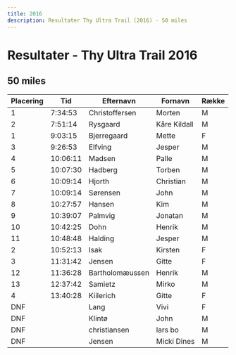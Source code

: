 ```yaml
---
title: 2016
description: Resultater Thy Ultra Trail (2016) - 50 miles
---
```


# Resultater - Thy Ultra Trail 2016

## 50 miles
| Placering | Tid      | Efternavn       | Fornavn      | Række |
|-----------|----------|-----------------|--------------|-------|
| 1         | 7:34:53  | Christoffersen  | Morten       | M     |
| 2         | 7:51:14  | Rysgaard        | Kåre Kildall | M     |
| 1         | 9:03:15  | Bjerregaard     | Mette        | F     |
| 3         | 9:26:53  | Elfving         | Jesper       | M     |
| 4         | 10:06:11 | Madsen          | Palle        | M     |
| 5         | 10:07:30 | Hadberg         | Torben       | M     |
| 6         | 10:09:14 | Hjorth          | Christian    | M     |
| 7         | 10:09:14 | Sørensen        | John         | M     |
| 8         | 10:27:57 | Hansen          | Kim          | M     |
| 9         | 10:39:07 | Palmvig         | Jonatan      | M     |
| 10        | 10:42:25 | Dohn            | Henrik       | M     |
| 11        | 10:48:48 | Halding         | Jesper       | M     |
| 2         | 10:52:13 | Isak            | Kirsten      | F     |
| 3         | 11:31:42 | Jensen          | Gitte        | F     |
| 12        | 11:36:28 | Bartholomæussen | Henrik       | M     |
| 13        | 12:37:42 | Samietz         | Mirko        | M     |
| 4         | 13:40:28 | Kiilerich       | Gitte        | F     |
| DNF       |          | Lang            | Vivi         | F     |
| DNF       |          | Klintø          | John         | M     |
| DNF       |          | christiansen    | lars bo      | M     |
| DNF       |          | Jensen          | Micki Dines  | M     |
